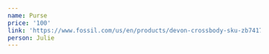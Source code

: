 ```yaml
---
name: Purse
price: '100'
link: 'https://www.fossil.com/us/en/products/devon-crossbody-sku-zb7417745c.html'
person: Julie
---
```


